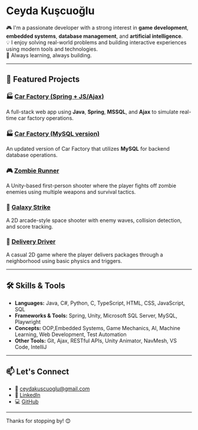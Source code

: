 # Ceyda Kuşcuoğlu

🎮 I'm a passionate developer with a strong interest in **game development**, **embedded systems**, **database management**, and **artificial intelligence**.  
💡 I enjoy solving real-world problems and building interactive experiences using modern tools and technologies.  
🚀 Always learning, always building.

---

## 🚀 Featured Projects

### 🏭 [Car Factory (Spring + JS/Ajax)](https://github.com/ceydakuscuoglu/carfactory)  
A full-stack web app using **Java**, **Spring**, **MSSQL**, and **Ajax** to simulate real-time car factory operations.

### 🏭 [Car Factory (MySQL version)](https://github.com/ceydakuscuoglu/newcarfactory)  
An updated version of Car Factory that utilizes **MySQL** for backend database operations.

### 🎮 [Zombie Runner](https://github.com/ceydakuscuoglu/ZombieRunner)  
A Unity-based first-person shooter where the player fights off zombie enemies using multiple weapons and survival tactics.

### 🌌 [Galaxy Strike](https://github.com/ceydakuscuoglu/GalaxyStrike)  
A 2D arcade-style space shooter with enemy waves, collision detection, and score tracking.

### 🚗 [Delivery Driver](https://github.com/ceydakuscuoglu/DeliveryDriver)  
A casual 2D game where the player delivers packages through a neighborhood using basic physics and triggers.

---

## 🛠️ Skills & Tools

- **Languages:** Java, C#, Python, C, TypeScript, HTML, CSS, JavaScript, SQL  
- **Frameworks & Tools:** Spring, Unity, Microsoft SQL Server, MySQL, Playwright  
- **Concepts:** OOP,Embedded Systems, Game Mechanics, AI, Machine Learning, Web Development, Test Automation  
- **Other Tools:** Git, Ajax, RESTful APIs, Unity Animator, NavMesh, VS Code, IntelliJ

---

## 📫 Let's Connect

- 📧 ceydakuscuoglu@gmail.com  
- 💼 [LinkedIn](https://www.linkedin.com/in/ceyda-kuscuoglu/)  
- 💻 [GitHub](https://github.com/ceydakuscuoglu)

---

Thanks for stopping by! 😊
